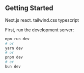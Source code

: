 ## Getting Started

Next.js react. tailwind.css typescript 

First, run the development server:

```bash
npm run dev
# or
yarn dev
# or
pnpm dev
# or
bun dev
